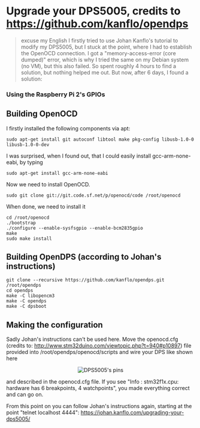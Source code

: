 # Upgrade your DPS5005, credits to https://github.com/kanflo/opendps
> excuse my English
I firstly tried to use Johan Kanflo's tutorial to modify my DPS5005, but I stuck at the point, where I had to establish the OpenOCD connection. I got a "memory-access-error (core dumped)" error, which is why I tried the same on my Debian system (no VM), but this also failed. So spent roughly 4 hours to find a solution, but nothing helped me out. But now, after 6 days, I found a solution:
### Using the Raspberry Pi 2's GPIOs
## Building OpenOCD
I firstly installed the following components via apt:
```
sudo apt-get install git autoconf libtool make pkg-config libusb-1.0-0 libusb-1.0-0-dev
```
I was surprised, when I found out, that I could easily install gcc-arm-none-eabi, by typing
```
sudo apt-get install gcc-arm-none-eabi
```
Now we need to install OpenOCD.
```
sudo git clone git://git.code.sf.net/p/openocd/code /root/openocd
```
When done, we need to install it
```
cd /root/openocd
./bootstrap
./configure --enable-sysfsgpio --enable-bcm2835gpio
make
sudo make install
```

## Building OpenDPS (according to Johan's instructions)
```
git clone --recursive https://github.com/kanflo/opendps.git /root/opendps
cd opendps
make -C libopencm3
make -C opendps
make -C dpsboot
```

## Making the configuration
Sadly Johan's instructions can't be used here.
Move the openocd.cfg (credits to: http://www.stm32duino.com/viewtopic.php?t=940#p10897) file provided into /root/opendps/openocd/scripts
and wire your DPS like shown here
<p align="center">
<img src="https://johan.kanflo.com/wp-content/uploads/2017/06/Screen-Shot-2017-07-29-at-01.30.02.png" alt="DPS5005's pins"/>
</p>
and described in the openocd.cfg file.
If you see "Info : stm32f1x.cpu: hardware has 6 breakpoints, 4 watchpoints", you made everything correct and can go on.

From this point on you can follow Johan's instructions again, starting at the point "telnet localhost 4444":
https://johan.kanflo.com/upgrading-your-dps5005/
